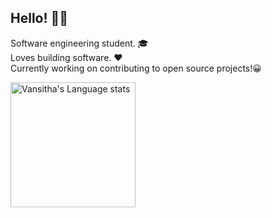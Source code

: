 ## Hello! <span class="wave">👋😄</span>

Software engineering student. 🎓 <br>
Loves building software. ❤ <br> 
Currently working on contributing to open source projects!😀 <br>

<a href="https://github.com/anuraghazra/github-readme-stats#gh-dark-mode-only">
<img height=200 src="https://github-readme-stats-git-master-rstaa-rickstaa.vercel.app/api/top-langs/?username=vansitha&layout=compact&langs_count=10&hide_border=1&role=OWNER,COLLABORATOR&theme=nightowl" alt="Vansitha's Language stats" />
